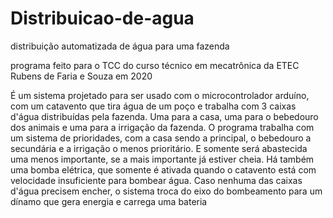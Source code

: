 # Distribuicao-de-agua
distribuição automatizada de água para uma fazenda

programa feito para o TCC do curso técnico em mecatrônica da ETEC Rubens de Faria e Souza em 2020

É um sistema projetado para ser usado com o microcontrolador arduíno, com um catavento que tira água de um poço e trabalha com 3 caixas d'água distribuídas pela fazenda. Uma para a casa, uma para o bebedouro dos animais e uma para a irrigação da fazenda. O programa trabalha com um sistema de prioridades, com a casa sendo a principal, o bebedouro a secundária e a irrigação o menos prioritário. E somente será abastecida uma menos importante, se a mais importante já estiver cheia. Há também uma bomba elétrica, que somente é ativada quando o catavento está com velocidade insuficiente para bombear água. Caso nenhuma das caixas d'água precisem encher, o sistema troca do eixo do bombeamento para um dínamo que gera energia e carrega uma bateria
